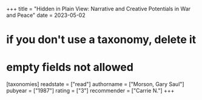 +++
title = "Hidden in Plain View: Narrative and Creative Potentials in War and Peace"
date = 2023-05-02
# if you don't use a taxonomy, delete it
# empty fields not allowed
[taxonomies]
  readstate = ["read"]
  authorname = ["Morson, Gary Saul"]
  pubyear = ["1987"]
  rating = ["3"]
  recommender = ["Carrie N."]
+++

